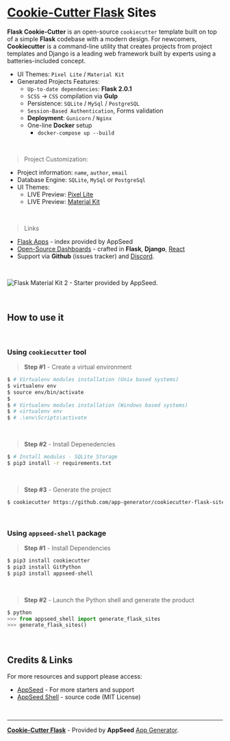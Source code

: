 # [Cookie-Cutter Flask](https://blog.appseed.us/cookie-cutter-flask-generate-website-templates/) Sites

**Flask Cookie-Cutter** is an open-source `cookiecutter` template built on top of a simple **Flask** codebase with a modern design. For newcomers, **Cookiecutter** is a command-line utility that creates projects from project templates and Django is a leading web framework built by experts using a batteries-included concept.

- UI Themes: `Pixel Lite` / `Material Kit` 
- Generated Projects Features:
  - `Up-to-date dependencies`: **Flask 2.0.1**
  - `SCSS` -> `CSS` compilation via **Gulp**   
  - Persistence: `SQLite` / `MySql` / `PostgreSQL`
  - `Session-Based Authentication`, Forms validation
  - **Deployment**: `Gunicorn` / `Nginx`
  - One-line **Docker** setup
    - `docker-compose up --build` 

<br />

> Project Customization:

- Project information: `name`, `author`, `email`
- Database Engine: `SQLite`, `MySql` or `PostgreSql`
- UI Themes:
  - LIVE Preview: [Pixel Lite](https://flask-pixel-lite.appseed-srv1.com)
  - LIVE Preview: [Material Kit](https://flask-material-kit.appseed-srv1.com)

<br />

> Links

- [Flask Apps](https://appseed.us/apps/flask-apps) - index provided by AppSeed
- [Open-Source Dashboards](https://appseed.us/admin-dashboards/open-source) - crafted in **Flask**, **Django**, [React](https://appseed.us/apps/react)
- Support via **Github** (issues tracker) and [Discord](https://discord.gg/fZC6hup).

<br />

![Flask Material Kit 2 - Starter provided by AppSeed.](https://user-images.githubusercontent.com/51070104/139474054-a223e8e0-d441-4f9f-8237-627a77bdd49c.gif)

<br />

## How to use it

<br />

### Using `cookiecutter` tool 

> **Step #1** - Create a virtual environment  

```bash
$ # Virtualenv modules installation (Unix based systems)
$ virtualenv env
$ source env/bin/activate
$
$ # Virtualenv modules installation (Windows based systems)
$ # virtualenv env
$ # .\env\Scripts\activate 
```

<br />

> **Step #2** - Install Depenedencies 

```bash
$ # Install modules - SQLite Storage
$ pip3 install -r requirements.txt
```

<br />

> **Step #3** - Generate the project 

```bash
$ cookiecutter https://github.com/app-generator/cookiecutter-flask-sites.git
```

<br />

### Using `appseed-shell` package 

> **Step #1** - Install Dependencies

```bash
$ pip3 install cookiecutter
$ pip3 install GitPython
$ pip3 install appseed-shell
```

<br />

> **Step #2** - Launch the Python shell and generate the product

```python
$ python
>>> from appseed_shell import generate_flask_sites
>>> generate_flask_sites()
```

<br />

## Credits & Links

For more resources and support please access: 

- [AppSeed](https://appseed.us) - For more starters and support
- [AppSeed Shell](https://github.com/app-generator/appseed-shell-py) - source code (MIT License)

<br />

---
**[Cookie-Cutter Flask](https://blog.appseed.us/cookie-cutter-flask-generate-website-templates/)** - Provided by **AppSeed** [App Generator](https://appseed.us/app-generator).
